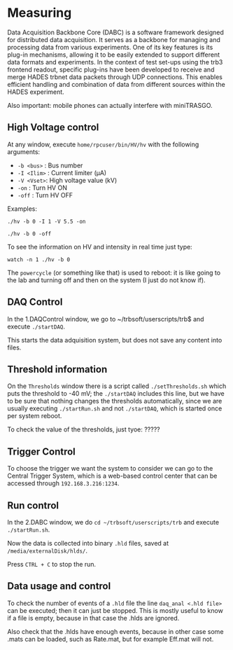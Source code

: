 # Measuring

Data Acquisition Backbone Core (DABC) is a software framework designed for distributed data acquisition. It serves as a backbone for managing and processing data from various experiments. One of its key features is its plug-in mechanisms, allowing it to be easily extended to support different data formats and experiments. In the context of test set-ups using the trb3 frontend readout, specific plug-ins have been developed to receive and merge HADES trbnet data packets through UDP connections. This enables efficient handling and combination of data from different sources within the HADES experiment.

Also important: mobile phones can actually interfere with miniTRASGO.




## High Voltage control
At any window, execute `home/rpcuser/bin/HV/hv` with the following arguments:

- `-b <bus>` : Bus number
- `-I <Ilim>` : Current limiter (μA)
- `-V <Vset>`: High voltage value (kV)
- `-on` : Turn HV ON
- `-off` : Turn HV OFF

Examples:

    ./hv -b 0 -I 1 -V 5.5 -on 
<!-- tsk -->
    ./hv -b 0 -off

To see the information on HV and intensity in real time just type:

    watch -n 1 ./hv -b 0

The `powercycle` (or something like that) is used to reboot: it is like going to the lab and turning off and then on the system (I just do not know if).

## DAQ Control

In the 1.DAQControl window, we go to ~/trbsoft/userscripts/trb$ and execute `./startDAQ`.

This starts the data adquisition system, but does not save any content into files.

## Threshold information
On the `Thresholds` window there is a script called `./setThresholds.sh` which puts the threshold to -40 mV; the `./startDAQ` includes this line, but we have to be sure that nothing changes the thresholds automatically, since we are usually executing `./startRun.sh` and not `./startDAQ`, which is started once per system reboot.

To check the value of the thresholds, just tyoe: ?????

## Trigger Control

To choose the trigger we want the system to consider we can go to the Central Trigger System, which is a web-based control center that can be accessed through `192.168.3.216:1234`.

## Run control

In the 2.DABC window, we do `cd ~/trbsoft/userscripts/trb` and execute `./startRun.sh`.

Now the data is collected into binary `.hld` files, saved at `/media/externalDisk/hlds/`.

Press `CTRL + C` to stop the run.

## Data usage and control
To check the number of events of a `.hld` file the line `daq_anal <.hld file>` can be executed; then it can just be stopped. This is mostly useful to know if a file is empty, because in that case the .hlds are ignored.

Also check that the .hlds have enough events, because in other case some .mats can be loaded, such as Rate.mat, but for example Eff.mat will not.
